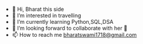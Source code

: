 - 👋 Hi, Bharat this side 
- 👀 I’m interested in travelling 
- 🌱 I’m currently learning Python,SQL,DSA 
- 💞️ I’m looking forward to collaborate with her 🤭
- 📫 How to reach me bharatswami1718@gmail.com

<!---
bharat1718swami/bharat1718swami is a ✨ special ✨ repository because its `README.md` (this file) appears on your GitHub profile.
You can click the Preview link to take a look at your changes.
--->
